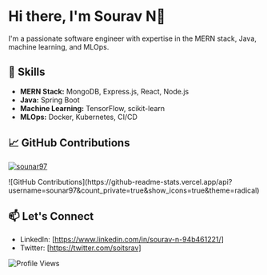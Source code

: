 # Hi there, I'm Sourav N👋

I'm a passionate software engineer with expertise in the MERN stack, Java, machine learning, and MLOps.

## 🚀 Skills
- **MERN Stack:** MongoDB, Express.js, React, Node.js
- **Java:** Spring Boot
- **Machine Learning:** TensorFlow, scikit-learn
- **MLOps:** Docker, Kubernetes, CI/CD

## 📈 GitHub Contributions
<p align="left"> <a href="https://github.com/ryo-ma/github-profile-trophy"><img src="https://github-profile-trophy.vercel.app/?username=sounar97" alt="sounar97" /></a> </p>
![GitHub Contributions](https://github-readme-stats.vercel.app/api?username=sounar97&count_private=true&show_icons=true&theme=radical)

## 📫 Let's Connect
- LinkedIn: [https://www.linkedin.com/in/sourav-n-94b461221/]
- Twitter: [https://twitter.com/soitsrav]

<!-- Footer -->
![Profile Views](https://komarev.com/ghpvc/?username=sounar97)
